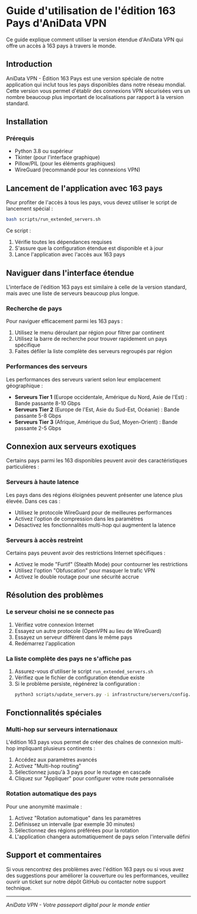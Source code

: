 # Guide d'utilisation de l'édition 163 Pays d'AniData VPN

Ce guide explique comment utiliser la version étendue d'AniData VPN qui offre un accès à 163 pays à travers le monde.

## Introduction

AniData VPN - Édition 163 Pays est une version spéciale de notre application qui inclut tous les pays disponibles dans notre réseau mondial. Cette version vous permet d'établir des connexions VPN sécurisées vers un nombre beaucoup plus important de localisations par rapport à la version standard.

## Installation

### Prérequis

- Python 3.8 ou supérieur
- Tkinter (pour l'interface graphique)
- Pillow/PIL (pour les éléments graphiques)
- WireGuard (recommandé pour les connexions VPN)

## Lancement de l'application avec 163 pays

Pour profiter de l'accès à tous les pays, vous devez utiliser le script de lancement spécial :

```bash
bash scripts/run_extended_servers.sh
```

Ce script :
1. Vérifie toutes les dépendances requises
2. S'assure que la configuration étendue est disponible et à jour
3. Lance l'application avec l'accès aux 163 pays

## Naviguer dans l'interface étendue

L'interface de l'édition 163 pays est similaire à celle de la version standard, mais avec une liste de serveurs beaucoup plus longue.

### Recherche de pays

Pour naviguer efficacement parmi les 163 pays :
1. Utilisez le menu déroulant par région pour filtrer par continent
2. Utilisez la barre de recherche pour trouver rapidement un pays spécifique
3. Faites défiler la liste complète des serveurs regroupés par région

### Performances des serveurs

Les performances des serveurs varient selon leur emplacement géographique :
- **Serveurs Tier 1** (Europe occidentale, Amérique du Nord, Asie de l'Est) : Bande passante 8-10 Gbps
- **Serveurs Tier 2** (Europe de l'Est, Asie du Sud-Est, Océanie) : Bande passante 5-8 Gbps
- **Serveurs Tier 3** (Afrique, Amérique du Sud, Moyen-Orient) : Bande passante 2-5 Gbps

## Connexion aux serveurs exotiques

Certains pays parmi les 163 disponibles peuvent avoir des caractéristiques particulières :

### Serveurs à haute latence
Les pays dans des régions éloignées peuvent présenter une latence plus élevée. Dans ces cas :
- Utilisez le protocole WireGuard pour de meilleures performances
- Activez l'option de compression dans les paramètres
- Désactivez les fonctionnalités multi-hop qui augmentent la latence

### Serveurs à accès restreint
Certains pays peuvent avoir des restrictions Internet spécifiques :
- Activez le mode "Furtif" (Stealth Mode) pour contourner les restrictions
- Utilisez l'option "Obfuscation" pour masquer le trafic VPN
- Activez le double routage pour une sécurité accrue

## Résolution des problèmes

### Le serveur choisi ne se connecte pas
1. Vérifiez votre connexion Internet
2. Essayez un autre protocole (OpenVPN au lieu de WireGuard)
3. Essayez un serveur différent dans le même pays
4. Redémarrez l'application

### La liste complète des pays ne s'affiche pas
1. Assurez-vous d'utiliser le script `run_extended_servers.sh`
2. Vérifiez que le fichier de configuration étendue existe
3. Si le problème persiste, régénérez la configuration :
   ```bash
   python3 scripts/update_servers.py -i infrastructure/servers/config.json -o infrastructure/servers/new_expanded_config.json
   ```

## Fonctionnalités spéciales

### Multi-hop sur serveurs internationaux
L'édition 163 pays vous permet de créer des chaînes de connexion multi-hop impliquant plusieurs continents :
1. Accédez aux paramètres avancés
2. Activez "Multi-hop routing"
3. Sélectionnez jusqu'à 3 pays pour le routage en cascade
4. Cliquez sur "Appliquer" pour configurer votre route personnalisée

### Rotation automatique des pays
Pour une anonymité maximale :
1. Activez "Rotation automatique" dans les paramètres
2. Définissez un intervalle (par exemple 30 minutes)
3. Sélectionnez des régions préférées pour la rotation
4. L'application changera automatiquement de pays selon l'intervalle défini

## Support et commentaires

Si vous rencontrez des problèmes avec l'édition 163 pays ou si vous avez des suggestions pour améliorer la couverture ou les performances, veuillez ouvrir un ticket sur notre dépôt GitHub ou contacter notre support technique.

---

*AniData VPN - Votre passeport digital pour le monde entier*